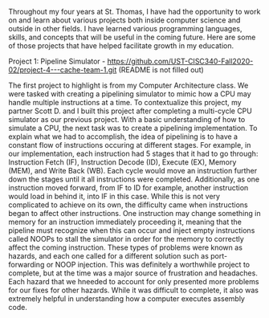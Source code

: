 
Throughout my four years at St. Thomas, I have had the opportunity to work on and learn about various projects both inside computer science and outside in other fields. I have learned various programming languages, skills, and concepts that will be useful in the coming future. Here are some of those projects that have helped facilitate growth in my education.

Project 1: Pipeline Simulator - https://github.com/UST-CISC340-Fall2020-02/project-4---cache-team-1.git (README is not filled out)
 
The first project to highlight is from my Computer Architecture class. We were tasked with creating a pipelining simulator to mimic how a CPU may handle multiple instructions at a time. To contextualize this project, my partner Scott D. and I built this project after completing a multi-cycle CPU simulator as our previous project. With a basic understanding of how to simulate a CPU, the next task was to create a pipelining implementation. To explain what we had to accomplish, the idea of pipelining is to have a constant flow of instructions occuring at different stages. For example, in our implementation, each instruction had 5 stages that it had to go through: Instruction Fetch (IF), Instruction Decode (ID), Execute (EX), Memory (MEM), and Write Back (WB). Each cycle would move an instruction further down the stages until it all instructions were completed. Additionally, as one instruction moved forward, from IF to ID for example, another instruction would load in behind it, into IF in this case. While this is not very complicated to achieve on its own, the difficulty came when instructions began to affect other instructions. One instruction may change something in memory for an instruction immediately proceeding it, meaning that the pipeline must recognize when this can occur and inject empty instructions called NOOPs to stall the simulator in order for the memory to correctly affect the coming instruction. These types of problems were known as hazards, and each one called for a different solution such as port-forwarding or NOOP injection. This was definitely a worthwhile project to complete, but at the time was a major source of frustration and headaches. Each hazard that we hneeded to account for only presented more problems for our fixes for other hazards. While it was difficult to complete, it also was extremely helpful in understanding how a computer executes assembly code.
